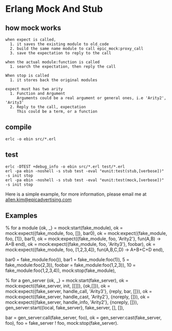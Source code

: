 Erlang Mock And Stub
====================

how mock works
---------------

    when expect is called, 
      1. it saves the existing module to old_code
      2. build the same name module to call epic_mock:proxy_call
      3. save the expectation to reply to the call
      
    when the actual module:function is called
      1. search the expectation, then reply the call
    
    When stop is called
      1. it stores back the original modules
    
    expect must has two arity
      1. Function and Argument
         Arguments could be a real argument or general ones, i.e 'Arity2', 'Arity3'
      2. Reply to the call, expectation
         This could be a term, or a function

compile
-------
	erlc -o ebin src/*.erl
	
test
----
	erlc -DTEST +debug_info -o ebin src/*.erl test/*.erl
	erl -pa ebin -noshell -s stub test -eval "eunit:test(stub,[verbose])" -s init stop
	erl -pa ebin -noshell -s stub test -eval "eunit:test(mock,[verbose])" -s init stop

Here is a simple example, for more information, please email me at allen.kim@epicadvertising.com

Examples
--------
  % for a module
  {ok, _} = mock:start(fake_module),
  ok = mock:expect({fake_module, foo, []}, bar0),
  ok = mock:expect({fake_module, foo, [1]}, bar1),
  ok = mock:expect({fake_module, foo, 'Arity2'}, fun(A,B) -> A+B end),
  ok = mock:expect({fake_module, foo, 'Arity3'}, foobar),
  ok = mock:expect({fake_module, foo, [1,2,3,4]}, fun(A,B,C,D) -> A+B+C+D end),
  
  bar0 = fake_module:foo()),
  bar1 = fake_module:foo(1)),
  5 =    fake_module:foo(2,3)),
  foobar =  fake_module:foo(1,2,3)),
  10 =  fake_module:foo(1,2,3,4)),
  mock:stop(fake_module),
  
  % for a gen_server
  {ok, _} = mock:start(fake_server),
  ok = mock:expect({fake_server, init, [[]]}, {ok,[]}),
  ok = mock:expect({fake_server, handle_call, 'Arity3'}, {reply, bar, []}),
  ok = mock:expect({fake_server, handle_cast, 'Arity2'}, {noreply, []}),
  ok = mock:expect({fake_server, handle_info, 'Arity2'}, {noreply, []}),
  gen_server:start({local, fake_server}, fake_server, [], []),
  
  bar = gen_server:call(fake_server, foo),
  ok  = gen_server:cast(fake_server, foo),
  foo = fake_server ! foo,
  mock:stop(fake_server).
